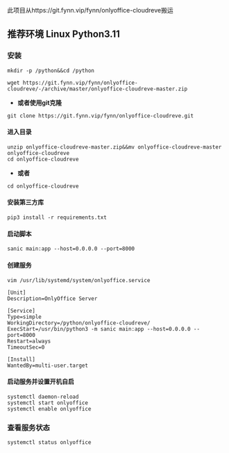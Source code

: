 此项目从https://git.fynn.vip/fynn/onlyoffice-cloudreve搬运

## 推荐环境 Linux Python3.11

### 安装
`mkdir -p /python&&cd /python`

`wget https://git.fynn.vip/fynn/onlyoffice-cloudreve/-/archive/master/onlyoffice-cloudreve-master.zip`
- **或者使用git克隆**

`git clone https://git.fynn.vip/fynn/onlyoffice-cloudreve.git`
#### 进入目录
```
unzip onlyoffice-cloudreve-master.zip&&mv onlyoffice-cloudreve-master onlyoffice-cloudreve
cd onlyoffice-cloudreve
```
- **或者**

`cd onlyoffice-cloudreve`

#### 安装第三方库
`pip3 install -r requirements.txt`

#### 启动脚本
`sanic main:app --host=0.0.0.0 --port=8000`

#### 创建服务
`vim /usr/lib/systemd/system/onlyoffice.service`

```
[Unit]
Description=OnlyOffice Server

[Service]
Type=simple
WorkingDirectory=/python/onlyoffice-cloudreve/
ExecStart=/usr/bin/python3 -m sanic main:app --host=0.0.0.0 --port=8000
Restart=always
TimeoutSec=0

[Install]
WantedBy=multi-user.target

```
#### 启动服务并设置开机自启
```
systemctl daemon-reload
systemctl start onlyoffice
systemctl enable onlyoffice
```
### 查看服务状态
`systemctl status onlyoffice`
